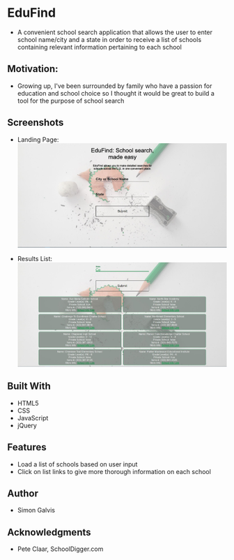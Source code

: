 # EduFind
- A convenient school search application that allows the user to enter school name/city and a state in order to receive a list of schools containing relevant information pertaining to each school

## Motivation:
- Growing up, I've been surrounded by family who have a passion for education and school choice so I thought it would be great to build a tool for the purpose of school search

## Screenshots
- Landing Page:
![Landing Page](/images/education-api-screenshot1.JPG)

- Results List:
![Results List](/images/education-api-screenshot2.JPG)




## Built With
- HTML5
- CSS
- JavaScript
- jQuery

## Features
- Load a list of schools based on user input
- Click on list links to give more thorough information on each school
 
## Author
- Simon Galvis

## Acknowledgments
- Pete Claar, SchoolDigger.com